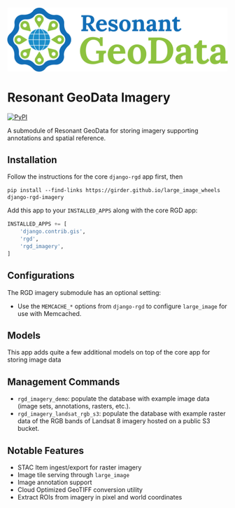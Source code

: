 [![logo](https://raw.githubusercontent.com/ResonantGeoData/ResonantGeoData/main/logos/RGD_Logo.png)](https://github.com/ResonantGeoData/ResonantGeoData/)

# Resonant GeoData Imagery

[![PyPI](https://img.shields.io/pypi/v/django-rgd-imagery.svg?logo=python&logoColor=white)](https://pypi.org/project/django-rgd-imagery/)

A submodule of Resonant GeoData for storing imagery supporting annotations and spatial reference.


## Installation

Follow the instructions for the core `django-rgd` app first, then

```
pip install --find-links https://girder.github.io/large_image_wheels django-rgd-imagery
```

Add this app to your `INSTALLED_APPS` along with the core RGD app:

```py
INSTALLED_APPS += [
    'django.contrib.gis',
    'rgd',
    'rgd_imagery',
]
```

## Configurations

The RGD imagery submodule has an optional setting:

- Use the `MEMCACHE_*` options from `django-rgd` to configure `large_image` for use with Memcached.

## Models

This app adds quite a few additional models on top of the core app for storing image data


## Management Commands

- `rgd_imagery_demo`: populate the database with example image data (image sets, annotations, rasters, etc.).
- `rgd_imagery_landsat_rgb_s3`: populate the database with example raster data of the RGB bands of Landsat 8 imagery hosted on a public S3 bucket.


## Notable Features

- STAC Item ingest/export for raster imagery
- Image tile serving through `large_image`
- Image annotation support
- Cloud Optimized GeoTIFF conversion utility
- Extract ROIs from imagery in pixel and world coordinates
